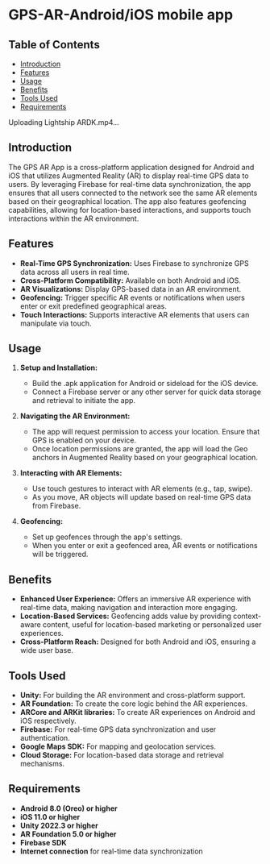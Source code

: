 # GPS-AR-Android/iOS mobile app

## Table of Contents
- [Introduction](#introduction)
- [Features](#features)
- [Usage](#usage)
- [Benefits](#benefits)
- [Tools Used](#tools-used)
- [Requirements](#requirements)



Uploading Lightship ARDK.mp4…



## Introduction
The GPS AR App is a cross-platform application designed for Android and iOS that utilizes Augmented Reality (AR) to display real-time GPS data to users. By leveraging Firebase for real-time data synchronization, the app ensures that all users connected to the network see the same AR elements based on their geographical location. The app also features geofencing capabilities, allowing for location-based interactions, and supports touch interactions within the AR environment.

## Features
- **Real-Time GPS Synchronization:** Uses Firebase to synchronize GPS data across all users in real time.
- **Cross-Platform Compatibility:** Available on both Android and iOS.
- **AR Visualizations:** Display GPS-based data in an AR environment.
- **Geofencing:** Trigger specific AR events or notifications when users enter or exit predefined geographical areas.
- **Touch Interactions:** Supports interactive AR elements that users can manipulate via touch.

## Usage
1. **Setup and Installation:**
   - Build the .apk application for Android or sideload for the iOS device.
   - Connect a Firebase server or any other server for quick data storage and retrieval to initiate the app.

2. **Navigating the AR Environment:**
   - The app will request permission to access your location. Ensure that GPS is enabled on your device.
   - Once location permissions are granted, the app will load the Geo anchors in Augmented Reality  based on your geographical location.

3. **Interacting with AR Elements:**
   - Use touch gestures to interact with AR elements (e.g., tap, swipe).
   - As you move, AR objects will update based on real-time GPS data from Firebase.

4. **Geofencing:**
   - Set up geofences through the app's settings. 
   - When you enter or exit a geofenced area, AR events or notifications will be triggered.


## Benefits
- **Enhanced User Experience:** Offers an immersive AR experience with real-time data, making navigation and interaction more engaging.
- **Location-Based Services:** Geofencing adds value by providing context-aware content, useful for location-based marketing or personalized user experiences.
- **Cross-Platform Reach:** Designed for both Android and iOS, ensuring a wide user base.

## Tools Used
- **Unity:** For building the AR environment and cross-platform support.
- **AR Foundation:** To create the core logic behind the AR experiences.
- **ARCore and ARKit libraries:** To create AR experiences on Android and iOS respectively.
- **Firebase:** For real-time GPS data synchronization and user authentication.
- **Google Maps SDK:** For mapping and geolocation services.
- **Cloud Storage:** For location-based data storage and retrieval mechanisms.

## Requirements
- **Android 8.0 (Oreo) or higher**
- **iOS 11.0 or higher**
- **Unity 2022.3 or higher**
- **AR Foundation 5.0 or higher**
- **Firebase SDK**
- **Internet connection** for real-time data synchronization






